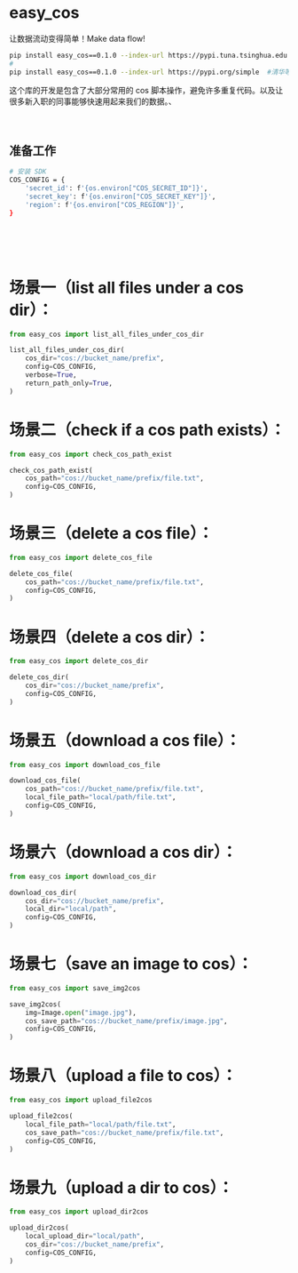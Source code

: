 # easy_cos

让数据流动变得简单！Make data flow!
```bash
pip install easy_cos==0.1.0 --index-url https://pypi.tuna.tsinghua.edu.cn/simple
#
pip install easy_cos==0.1.0 --index-url https://pypi.org/simple  #清华等其他镜像源可能同步慢
```


这个库的开发是包含了大部分常用的 cos 脚本操作，避免许多重复代码。以及让很多新入职的同事能够快速用起来我们的数据。、
<br>
<br>
<br>

## 准备工作
```bash
# 安装 SDK
COS_CONFIG = {
    'secret_id': f'{os.environ["COS_SECRET_ID"]}',
    'secret_key': f'{os.environ["COS_SECRET_KEY"]}',
    'region': f'{os.environ["COS_REGION"]}',
}
```

<br>
<br>
<br>


# 场景一（list all files under a cos dir）：

```python
from easy_cos import list_all_files_under_cos_dir

list_all_files_under_cos_dir(
    cos_dir="cos://bucket_name/prefix",
    config=COS_CONFIG,
    verbose=True,
    return_path_only=True,
)
```

# 场景二（check if a cos path exists）：

```python
from easy_cos import check_cos_path_exist

check_cos_path_exist(
    cos_path="cos://bucket_name/prefix/file.txt",
    config=COS_CONFIG,
)
``` 

# 场景三（delete a cos file）：

```python
from easy_cos import delete_cos_file

delete_cos_file(
    cos_path="cos://bucket_name/prefix/file.txt",
    config=COS_CONFIG,
)
```

# 场景四（delete a cos dir）：

```python
from easy_cos import delete_cos_dir

delete_cos_dir(
    cos_dir="cos://bucket_name/prefix",
    config=COS_CONFIG,
)
```

# 场景五（download a cos file）：

```python
from easy_cos import download_cos_file

download_cos_file(
    cos_path="cos://bucket_name/prefix/file.txt",
    local_file_path="local/path/file.txt",
    config=COS_CONFIG,
)
```

# 场景六（download a cos dir）：

```python
from easy_cos import download_cos_dir

download_cos_dir(
    cos_dir="cos://bucket_name/prefix",
    local_dir="local/path",
    config=COS_CONFIG,
)
```


# 场景七（save an image to cos）：

```python
from easy_cos import save_img2cos

save_img2cos(
    img=Image.open("image.jpg"),
    cos_save_path="cos://bucket_name/prefix/image.jpg",
    config=COS_CONFIG,
)
```

# 场景八（upload a file to cos）：

```python
from easy_cos import upload_file2cos

upload_file2cos(
    local_file_path="local/path/file.txt",
    cos_save_path="cos://bucket_name/prefix/file.txt",
    config=COS_CONFIG,
)
```


# 场景九（upload a dir to cos）：

```python
from easy_cos import upload_dir2cos

upload_dir2cos(
    local_upload_dir="local/path",
    cos_dir="cos://bucket_name/prefix",
    config=COS_CONFIG,
)